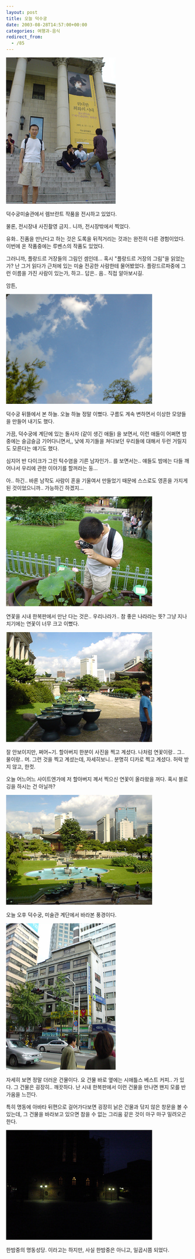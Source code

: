 ```yaml
---
layout: post
title: 오늘 덕수궁
date: 2003-08-28T14:57:00+00:00
categories: 여행과-음식
redirect_from:
  - /85
---
```


![ ](/assets/media/logs_archives_DSC01528.jpg)

덕수궁미술관에서 렘브란트 작품을 전시하고 있었다.

물론, 전시장내 사진촬영 금지.. 니까, 전시장밖에서 찍었다.

유화.. 진품을 만난다고 하는 것은 도록을 뒤적거리는 것과는 완전히 다른 경험이었다. 이번에 온 작품중에는 루벤스의 작품도 있었다.

그러니까, 플랑드르 거장들의 그림인 셈인데... 혹시 "플랑드르 거장의 그림"을 읽었는가? 난 그거 읽다가 근처에 있는 미술 전공한 사람한테 물어봤었다. 플랑드르파중에 그런 이름을 가진 사람이 있는가, 하고.. 답은.. 음.. 직접 알아보시길.

암튼,

![ ](/assets/media/logs_archives_DSC01535.jpg)

덕수궁 뒤뜰에서 본 하늘. 오늘 하늘 정말 이뻤다. 구름도 계속 변하면서 이상한 모양들을 만들어 내기도 했다.

가끔, 덕수궁에 계단에 있는 돌사자 (같이 생긴 애들) 을 보면서, 이런 애들이 어쩌면 밤중에는 슬금슬금 기어다니면서,, 낮에 자기들을 쳐다보던 우리들에 대해서 두런 거릴지도 모른다는 얘기도 했다.

심지어 반 다이크가 그린 턱수염을 기른 남자인가.. 를 보면서는.. 얘들도 밤에는 다들 깨어나서 우리에 관한 이야기를 할꺼라는 둥...

아.. 하긴.. 바론 남작도 사람이 혼을 기울여서 만들었기 때문에 스스로도 영혼을 가지게 된 것이었으니까.. 가능하긴 하겠지...

![ ](/assets/media/logs_archives_DSC01524.jpg)

연꽃을 시내 한복판에서 만난 다는 것은.. 우리나라가.. 참 좋은 나라라는 뜻? 그냥 지나치기에는 연꽃이 너무 크고 이뻤다.

![ ](/assets/media/logs_archives_DSC01529.jpg)

잘 안보이지만, 쩌어~기. 할아버지 한분이 사진을 찍고 계셨다. 나처럼 연꽃이랑.. 그.. 물이랑.. 머. 그런 것을 찍고 계셨는데, 자세히보니.. 분명히 디카로 찍고 계셨다. 허락 받지 않고, 한컷.

오늘 어느어느 사이트엔가에 저 할아버지 께서 찍으신 연꽃이 올라왔을 꺼다. 혹시 블로깅을 하시는 건 아닐까?

![ ](/assets/media/logs_archives_DSC01525.jpg)

오늘 오후 덕수궁, 미술관 계단에서 바라본 풍경이다.

![ ](/assets/media/logs_archives_DSC01539.jpg)

자세히 보면 정말 더러운 건물이다. 요 건물 바로 옆에는 시애틀스 베스트 커피.. 가 있다. 그 건물은 굉장히.. 깨끗하다. 난 시내 한복판에서 이런 건물을 만나면 왠지 모를 반가움을 느낀다.

특히 명동에 아바타 뒤편으로 걸어가다보면 굉장히 낡은 건물과 닦지 않은 창문을 볼 수 있는데, 그 건물을 바라보고 있으면 참을 수 없는 그리움 같은 것이 마구 마구 밀려오곤 한다.

![ ](/assets/media/logs_archives_DSC01544.jpg)

한밤중의 명동성당. 이라고는 하지만, 사실 한밤중은 아니고, 일곱시쯤 되었다.
